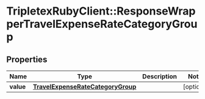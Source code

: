 # TripletexRubyClient::ResponseWrapperTravelExpenseRateCategoryGroup

## Properties
Name | Type | Description | Notes
------------ | ------------- | ------------- | -------------
**value** | [**TravelExpenseRateCategoryGroup**](TravelExpenseRateCategoryGroup.md) |  | [optional] 


